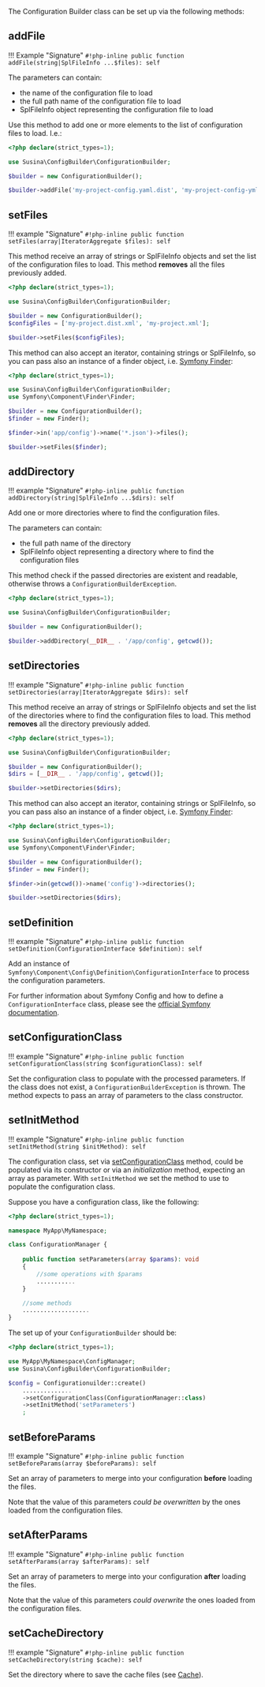 The Configuration Builder class can be set up via the following methods:

## addFile

!!! Example "Signature"
    `#!php-inline public function addFile(string|SplFileInfo ...$files): self`

The parameters can contain:

-  the name of the configuration file to load
-  the full path name of the configuration file to load
-  SplFileInfo object representing the configuration file to load


Use this method to add one or more elements to the list of configuration files to load. I.e.:

```php
<?php declare(strict_types=1);

use Susina\ConfigBuilder\ConfigurationBuilder;

$builder = new ConfigurationBuilder();

$builder->addFile('my-project-config.yaml.dist', 'my-project-config-yml');
```


## setFiles

!!! example "Signature"
    `#!php-inline public function setFiles(array|IteratorAggregate $files): self`

This method receive an array of strings or SplFileInfo objects and set the list of the configuration files to load.
This method __removes__ all the files previously added.

```php
<?php declare(strict_types=1);

use Susina\ConfigBuilder\ConfigurationBuilder;

$builder = new ConfigurationBuilder();
$configFiles = ['my-project.dist.xml', 'my-project.xml'];

$builder->setFiles($configFiles);
```

This method can also accept an iterator, containing strings or SplFileInfo, so you can pass also an instance of a finder object, i.e. [Symfony Finder](https://symfony.com/doc/current/components/finder.html):

```php
<?php declare(strict_types=1);

use Susina\ConfigBuilder\ConfigurationBuilder;
use Symfony\Component\Finder\Finder;

$builder = new ConfigurationBuilder();
$finder = new Finder();

$finder->in('app/config')->name('*.json')->files();

$builder->setFiles($finder);
```


## addDirectory

!!! example "Signature"
    `#!php-inline public function addDirectory(string|SplFileInfo ...$dirs): self`

Add one or more directories where to find the configuration files.

The parameters can contain:

-  the full path name of the directory
-  SplFileInfo object representing a directory where to find the configuration files

This method check if the passed directories are existent and readable, otherwise throws a `ConfigurationBuilderException`.


```php
<?php declare(strict_types=1);

use Susina\ConfigBuilder\ConfigurationBuilder;

$builder = new ConfigurationBuilder();

$builder->addDirectory(__DIR__ . '/app/config', getcwd());
```


## setDirectories

!!! example "Signature"
    `#!php-inline public function setDirectories(array|IteratorAggregate $dirs): self`

This method receive an array of strings or SplFileInfo objects and set the list of the directories where to find the configuration files to load.
This method __removes__ all the directory previously added.

```php
<?php declare(strict_types=1);

use Susina\ConfigBuilder\ConfigurationBuilder;

$builder = new ConfigurationBuilder();
$dirs = [__DIR__ . '/app/config', getcwd()];

$builder->setDirectories($dirs);
```

This method can also accept an iterator, containing strings or SplFileInfo, so you can pass also an instance of a finder object, i.e. [Symfony Finder](https://symfony.com/doc/current/components/finder.html):

```php
<?php declare(strict_types=1);

use Susina\ConfigBuilder\ConfigurationBuilder;
use Symfony\Component\Finder\Finder;

$builder = new ConfigurationBuilder();
$finder = new Finder();

$finder->in(getcwd())->name('config')->directories();

$builder->setDirectories($dirs);
```


## setDefinition

!!! example "Signature"
    `#!php-inline public function setDefinition(ConfigurationInterface $definition): self`

Add an instance of `Symfony\Component\Config\Definition\ConfigurationInterface` to process the configuration parameters.

For further information about Symfony Config and how to define a `ConfigurationInterface` class, please see the [official Symfony documentation](https://symfony.com/doc/current/components/config/definition.html).


## setConfigurationClass

!!! example "Signature"
    `#!php-inline public function setConfigurationClass(string $configurationClass): self`

Set the configuration class to populate with the processed parameters. If the class does not exist, a `ConfigurationBuilderException` is thrown.
The method expects to pass an array of parameters to the class constructor.


## setInitMethod

!!! example "Signature"
    `#!php-inline public function setInitMethod(string $initMethod): self`

The configuration class, set via [setConfigurationClass](#set-configuration-class) method, could be populated via its constructor or via an _initialization_ method, expecting an array as parameter.
With `setInitMethod` we set the method to use to populate the configuration class.


Suppose you have a configuration class, like the following:

```php
<?php declare(strict_types=1);

namespace MyApp\MyNamespace;

class ConfigurationManager {
    
    public function setParameters(array $params): void
    {
        //some operations with $params
        ...........
    }

    //some methods
    ...................
}
```

The set up of your `ConfigurationBuilder` should be:

```php
<?php declare(strict_types=1);

use MyApp\MyNamespace\ConfigManager;
use Susina\ConfigBuilder\ConfigurationBuilder;

$config = Configurationuilder::create()
    ..............
    ->setConfigurationClass(ConfigurationManager::class)
    ->setInitMethod('setParameters')
    ;
```


## setBeforeParams

!!! example "Signature"
    `#!php-inline public function setBeforeParams(array $beforeParams): self`

Set an array of parameters to merge into your configuration __before__ loading the files.

Note that the value of this parameters _could be overwritten_ by the ones loaded from the configuration files.


## setAfterParams

!!! example "Signature"
    `#!php-inline public function setAfterParams(array $afterParams): self`

Set an array of parameters to merge into your configuration __after__ loading the files.

Note that the value of this parameters _could overwrite_ the ones loaded from the configuration files.

## setCacheDirectory

!!! example "Signature"
    `#!php-inline public function setCacheDirectory(string $cache): self`

Set the directory where to save the cache files (see [Cache](usage.md#cache)).
